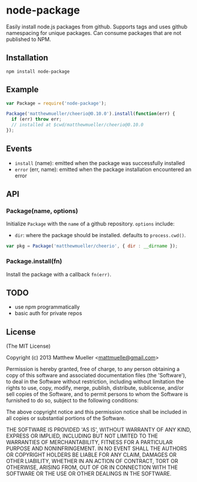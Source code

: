
# node-package

  Easily install node.js packages from github. Supports tags and uses github namespacing for unique packages. Can consume packages that are not published to NPM.

## Installation

    npm install node-package

## Example

```js
var Package = require('node-package');

Package('matthewmueller/cheerio@0.10.0').install(function(err) {
  if (err) throw err;
  // installed at $cwd/matthewmueller/cheerio@0.10.0
});
```

## Events

- `install` (name): emitted when the package was successfully installed
- `error` (err, name): emitted when the package installation encountered an error

## API

### Package(name, options)

  Initialize `Package` with the `name` of a github repository. `options` include:

  - `dir`: where the package should be installed. defaults to `process.cwd()`.

```js
var pkg = Package('matthewmueller/cheerio', { dir : __dirname });
```

### Package.install(fn)

  Install the package with a callback `fn(err)`.

## TODO

* use npm programmatically
* basic auth for private repos

## License

(The MIT License)

Copyright (c) 2013 Matthew Mueller &lt;mattmuelle@gmail.com&gt;

Permission is hereby granted, free of charge, to any person obtaining
a copy of this software and associated documentation files (the
'Software'), to deal in the Software without restriction, including
without limitation the rights to use, copy, modify, merge, publish,
distribute, sublicense, and/or sell copies of the Software, and to
permit persons to whom the Software is furnished to do so, subject to
the following conditions:

The above copyright notice and this permission notice shall be
included in all copies or substantial portions of the Software.

THE SOFTWARE IS PROVIDED 'AS IS', WITHOUT WARRANTY OF ANY KIND,
EXPRESS OR IMPLIED, INCLUDING BUT NOT LIMITED TO THE WARRANTIES OF
MERCHANTABILITY, FITNESS FOR A PARTICULAR PURPOSE AND NONINFRINGEMENT.
IN NO EVENT SHALL THE AUTHORS OR COPYRIGHT HOLDERS BE LIABLE FOR ANY
CLAIM, DAMAGES OR OTHER LIABILITY, WHETHER IN AN ACTION OF CONTRACT,
TORT OR OTHERWISE, ARISING FROM, OUT OF OR IN CONNECTION WITH THE
SOFTWARE OR THE USE OR OTHER DEALINGS IN THE SOFTWARE.
